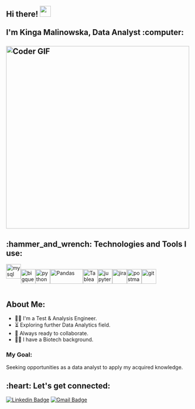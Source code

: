 <h2 align="left">
  <br>Hi there! <img src="https://user-images.githubusercontent.com/42378118/110234147-e3259600-7f4e-11eb-95be-0c4047144dea.gif" width="30"><br>
  <br> I'm Kinga Malinowska, Data Analyst :computer:<br>
  <br>
  <img src="https://i.imgur.com/Zo7QyUa.png" alt="Coder GIF" width="500">
</h2> 

<h2 align="left">:hammer_and_wrench: Technologies and Tools I use:</h2>
<div align="left" style="display: flex; flex-wrap: wrap;">
  <a href="https://www.mysql.com/" target="_blank"> <img src="https://www.vectorlogo.zone/logos/mysql/mysql-icon.svg" alt="mysql" width="40" height="40"/> </a>
  
  <a href="https://cloud.google.com/bigquery/" target="_blank"> <img src="https://www.vectorlogo.zone/logos/google_bigquery/google_bigquery-icon.svg" alt="bigquery" width="40" height="40"/> </a>
  
  <a href="https://www.python.org/" target="_blank"> <img src="https://www.vectorlogo.zone/logos/python/python-icon.svg" alt="python" width="40" height="40"/> </a>
  
  <a href="https://pandas.pydata.org/" target="_blank"> <img src="https://upload.wikimedia.org/wikipedia/commons/thumb/e/ed/Pandas_logo.svg/1200px-Pandas_logo.svg.png" alt="Pandas" width="90" height="40"/> </a>
  
  <a href="https://www.tableau.com/" target="_blank"> <img src="https://github.com/get-icon/geticon/blob/master/icons/tableau-icon.svg" alt="Tableau" width="40" height="40"/> </a>
  
  <a href="https://jupyter.org/" target="_blank"> <img src="https://www.vectorlogo.zone/logos/jupyter/jupyter-icon.svg" alt="jupyternotebook" width="40" height="40"/> </a>
  
  <a href="https://www.atlassian.com/software/jira" target="_blank"> <img src="https://www.vectorlogo.zone/logos/atlassian_jira/atlassian_jira-icon.svg" alt="jira" width="40" height="40"/> </a>
  
  <a href="https://www.postman.com/" target="_blank"> <img src="https://www.vectorlogo.zone/logos/getpostman/getpostman-icon.svg" alt="postman" width="40" height="40"/> </a>
  
  <a href="https://git-scm.com/" target="_blank"> <img src="https://www.vectorlogo.zone/logos/git-scm/git-scm-icon.svg" alt="git" width="40" height="40"/> </a>
</div>

<h2 align="left"> About Me:</h2>

- :woman_office_worker: I'm a Test & Analysis Engineer.
- :hourglass_flowing_sand: Exploring further Data Analytics field.
- :rocket: Always ready to collaborate.
- :woman_scientist: I have a Biotech background.

### My Goal:

Seeking opportunities as a data analyst to apply my acquired knowledge.

<h2 align="left">:heart: Let's get connected:</h2>

[![Linkedin Badge](https://img.shields.io/badge/-Kinga_Malinowska-blue?style=flat-square&logo=Linkedin&logoColor=white&link=https://www.linkedin.com/in/kinga-malinowska-20a727180/)](https://www.linkedin.com/in/kinga-malinowska-20a727180/) [![Gmail Badge](https://img.shields.io/badge/-Gmail-D14836?style=flat-square&labelColor=white&logo=gmail&logoColor=D14836&link=mailto:mkinga930@gmail.com)](mailto:mkinga930@gmail.com)
